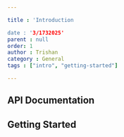 ```yaml
---

title : 'Introduction

date : '3/1732025'
parent : null
order: 1
author : Trishan
category : General
tags : ["intro", "getting-started"]

---
```


## API Documentation

## Getting Started
